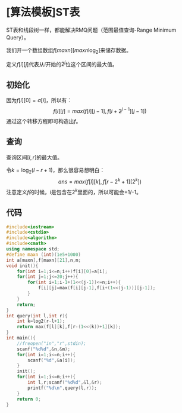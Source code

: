 # [算法模板]ST表

ST表和线段树一样，都能解决RMQ问题（范围最值查询-Range Minimum Query）。

我们开一个数组数组$f[maxn][maxn\log_2]$来储存数据。

定义$f[i][j]$代表从$i$开始的$2^{j}$位这个区间的最大值。

## 初始化

因为$f[i][0]=a[i]$，所以有：
$$
f[i][j]=max(f[i][j-1],f[i+2^{j-1}][j-1])
$$
通过这个转移方程即可构造出$f$。

## 查询

查询区间$[l,r]$的最大值。

令$k=\log _2(l-r+1)$，那么很容易想明白：
$$
ans=max(f[l][k],f[r-2^k+1][2^k])
$$
注意定义$f$的时候，$i$是包含在$2^k$里面的，所以可能会+1/-1。

## 代码

```cpp
#include<iostream>
#include<cstdio>
#include<algorithm>
#include<cmath>
using namespace std;
#define maxn (int)(1e5+1000)
int a[maxn],f[maxn][21],n,m;
void init(){
	for(int i=1;i<=n;i++)f[i][0]=a[i];
	for(int j=1;j<=20;j++){
		for(int i=1;i-1+(1<<(j-1))<=n;i++){
			f[i][j]=max(f[i][j-1],f[i+(1<<(j-1))][j-1]);
		}
	}
	return;
}
int query(int l,int r){
	int k=log2(r-l+1);
	return max(f[l][k],f[r-(1<<(k))+1][k]);
}
int main(){
	//freopen("in","r",stdin);
	scanf("%d%d",&n,&m);
	for(int i=1;i<=n;i++){
		scanf("%d",&a[i]);
	}
	init();
	for(int i=1;i<=m;i++){
		int l,r;scanf("%d%d",&l,&r);
		printf("%d\n",query(l,r));
	}
	return 0;
}
```

